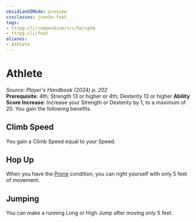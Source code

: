 ```yaml
---
obsidianUIMode: preview
cssclasses: json5e-feat
tags:
- ttrpg-cli/compendium/src/5e/xphb
- ttrpg-cli/feat
aliases:
- Athlete
---
```

# Athlete
*Source: Player's Handbook (2024) p. 202*  
**Prerequisite**: 4th; Strength 13 or higher or 4th; Dexterity 13 or higher
**Ability Score Increase**: Increase your Strength or Dexterity by 1, to a maximum of 20.
You gain the following benefits.

## Climb Speed

You gain a Climb Speed equal to your Speed.

## Hop Up

When you have the [Prone](Інструменти%20ДМ/CLI/rules/conditions.md#Prone) condition, you can right yourself with only 5 feet of movement.

## Jumping

You can make a running Long or High Jump after moving only 5 feet.